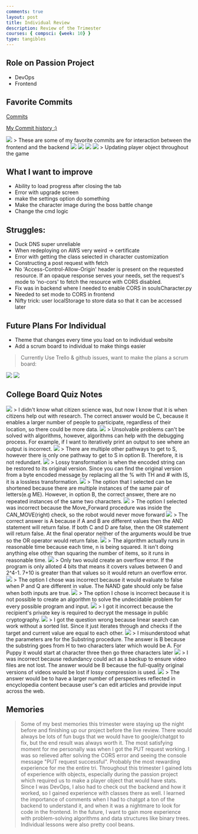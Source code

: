 ```yaml
---
comments: true
layout: post
title: Individual Review
description: Review of the Trimester
courses: { compsci: {week: 10} }
type: tangibles
---
```

## Role on Passion Project
- DevOps
- Frontend



## Favorite Commits
[Commits](https://github.com/M8tth3/ramjiJarmi/actions?query=actor%3AM8tth3++)

[My Commit history :)](https://github.com/M8tth3?tab=overview&from=2023-11-01&to=2023-11-08)

<img src="/LabNotebook/images/commitHistory1.png">
> These are some of my favorite commits are for interaction between the frontend and the backend
<img src="/LabNotebook/images/commit1.png">
<img src="/LabNotebook/images/customizationCode.png">
<img src="/LabNotebook/images/commit2.png">
<img src="/LabNotebook/images/cmdFetch.png">
> Updating player object throughout the game

## What I want to improve 
- Ability to load progress after closing the tab
- Error with upgrade screen
- make the settings option do something
- Make the character image during the boss battle change
- Change the cmd logic

## Struggles:
- Duck DNS super unreliable
- When redeploying on AWS very weird -> certificate 
- Error with getting the class selected in character customization 
- Constructing a post request with fetch 
- No 'Access-Control-Allow-Origin' header is present on the requested resource. If an opaque response serves your needs, set the request's mode to 'no-cors' to fetch the resource with CORS disabled.
- Fix was in backend where I needed to enable CORS in soulsCharacter.py
- Needed to set mode to CORS in frontend
- Nifty trick: user localStorage to store data so that it can be accessed later

## Future Plans For Individual
- Theme that changes every time you load on to individual website
- Add a scrum board to individual to make things easier
> Currently Use Trello & github issues, want to make the plans a scrum board:
<img src="/LabNotebook/images/treello.png">
<img src="/LabNotebook/images/githubIssue.png">

## College Board Quiz Notes
<!-- HTML -->
<img src="/LabNotebook/images/Quiz/1.png">
> I didn't know what citizen science was, but now I know that it is when citizens help out with research. The correct answer would be C, because it enables a larger number of people to participate, regardless of their location, so there could be more data. 
<img src="/LabNotebook/images/Quiz/2.png">
> Unsolvable problems can't be solved with algorithms, however, algorithms can help with the debugging process. For example, if I want to iteratively print an output to see where an output is incorrect.
<img src="/LabNotebook/images/Quiz/3.png">
> There are multiple other pathways to get to S, however there is only one pathway to get to S in option B. Therefore, it is not redundant. 
<img src="/LabNotebook/images/Quiz/4.png">
> Lossy transformation is when the encoded string can be restored to its original version. Since you can find the original version from a byte encoded message by replacing all the % with TH and # with IS, it is a lossless transformation.
<img src="/LabNotebook/images/Quiz/5.png">
> The option that I selected can be shortened because there are multiple instances of the same pair of letters(e.g ME). However, in option B, the correct answer, there are no repeated instances of the same two characters.
<img src="/LabNotebook/images/Quiz/7.png">
> The option I selected was incorrect because the Move_Forward procedure was inside the CAN_MOVE(right) check, so the robot would never move forward 
<img src="/LabNotebook/images/Quiz/8.png">
> The correct answer is A because if A and B are different values then the AND statement will return false. If both C and D are false, then the OR statement will return false. At the final operator neither of the arguments would be true so the OR operator would return false.
<img src="/LabNotebook/images/Quiz/9.png">
> The algorithm actually runs in reasonable time because each time, n is being squared. It isn't doing anything else other than squaring the number of items, so it runs in reasonable time.
<img src="/LabNotebook/images/Quiz/10.png">
> Only two would create an overflow error. If the program is only alloted 4 bits that means it covers values between 0 and 2^4-1. 7+10 is greater than that values so it would return an overflow error.
<img src="/LabNotebook/images/Quiz/11.png">
> The option I chose was incorrect because it would evaluate to false when P and Q are different in value. The NAND gate should only be false when both inputs are true. 
<img src="/LabNotebook/images/Quiz/12.png">
> The option I chose is incorrect because it is not possible to create an algorithm to solve the undecidable problem for every possible program and input. 
<img src="/LabNotebook/images/Quiz/13.png">
> I got it incorrect because the recipient's private key is required to decrypt the message in public cryptography. 
<img src="/LabNotebook/images/Quiz/14.png">
> I got the question wrong because linear search can work without a sorted list. Since it just iterates through and checks if the target and current value are equal to each other. 
<img src="/LabNotebook/images/Quiz/15.png">
> I misunderstood what the parameters are for the Substring procedure. The answer is B because the substring goes from H to two characters later which would be A. For Puppy it would start at character three then go three characters later
<img src="/LabNotebook/images/Quiz/16.png">
> I was incorrect because redundancy could act as a backup to ensure video files are not lost. The answer would be B because the full-quality original versions of videos would be lost if lossy compression is used.
<img src="/LabNotebook/images/Quiz/17.png">
> The answer would be to have a larger number of perspectives reflected in encyclopedia content because user's can edit articles and provide input across the web.


## Memories
> Some of my best memories this trimester were staying up the night before and finishing up our project before the live review. There would always be lots of fun bugs that we would have to google/chatgpt to fix, but the end result was always worth it. The most satisfying moment for me personally was when I got the PUT request working. I was so relieved after solving the CORS error and seeing the console message "PUT request successful". Probably the most rewarding experience for me the entire tri. Throughout this trimester I gained lots of experience with objects, especially during the passion project which required us to make a player object that would have stats. Since I was DevOps, I also had to check out the backend and how it worked, so I gained experience with classes there as well. I learned the importance of comments when I had to chatgpt a ton of the backend to understand it, and when it was a nightmare to look for code in the frontend. In the future, I want to gain more experience with problem-solving algorithms and data structures like binary trees. Individual lessons were also pretty cool beans. 